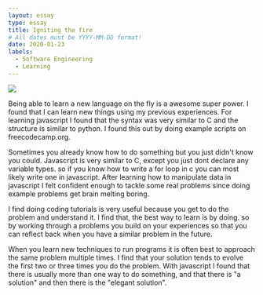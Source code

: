 ```yaml
---
layout: essay
type: essay
title: Igniting the fire
# All dates must be YYYY-MM-DD format!
date: 2020-01-23
labels:
  - Software Engineering
  - Learning
---
```


<img class="ui tiny left circular floated image" src="../images/paintbrushes.jpg">

Being able to learn a new language on the fly is a awesome super power. I found that I can learn new things using my previous experiences. For learning javascript I found that the syntax was very similar to C and the structure is similar to python. I found this out by doing example scripts on freecodecamp.org. 

Sometimes you already know how to do something but you just didn't know you could. Javascript is very similar to C, except you just dont declare any variable types. so if you know how to write a for loop in c you can most likely write one in javascript. After learning how to manipulate data in javascript I felt confident enough to tackle some real problems since doing example problems get brain melting boring. 

I find doing coding tutorials is very useful because you get to do the problem and understand it. I find that, the best way to learn is by doing. so by working through a problems you build on your experiences so that you can reflect back when you have a similar problem in the future. 

When you learn new techniques to run programs it is often best to approach the same problem multiple times. I find that your solution tends to evolve the first two or three times you do the problem. With javascript I found that there is usually more than one way to do something, and that there is "a solution" and then there is the "elegant solution". 

